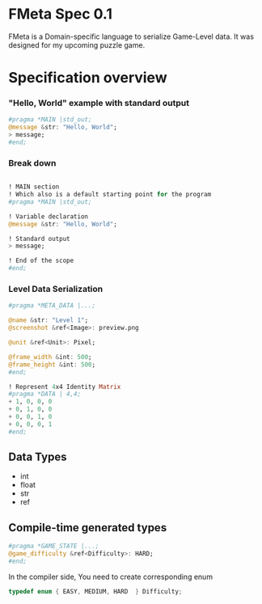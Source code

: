 # FMeta Spec 0.1
FMeta is a Domain-specific language to serialize Game-Level data. It was designed for my upcoming puzzle game.

# Specification overview


### "Hello, World" example with standard output 

```julia
#pragma *MAIN |std_out;
@message &str: "Hello, World";
> message;
#end;
```

### Break down

```julia

! MAIN section
! Which also is a default starting point for the program
#pragma *MAIN |std_out;

! Variable declaration
@message &str: "Hello, World";

! Standard output
> message;

! End of the scope
#end;
```


### Level Data Serialization

```julia
#pragma *META_DATA |...;

@name &str: "Level 1";
@screenshot &ref<Image>: preview.png

@unit &ref<Unit>: Pixel;

@frame_width &int: 500;
@frame_height &int: 500;
#end;

! Represent 4x4 Identity Matrix
#pragma *DATA | 4,4;
+ 1, 0, 0, 0
+ 0, 1, 0, 0
+ 0, 0, 1, 0
+ 0, 0, 0, 1
#end;
```

## Data Types

- int
- float
- str
- ref

## Compile-time generated types
```julia
#pragma *GAME_STATE |...;
@game_difficulty &ref<Difficulty>: HARD; 
#end;
```

In the compiler side, You need to create corresponding enum
```C++
typedef enum { EASY, MEDIUM, HARD  } Difficulty; 
```





